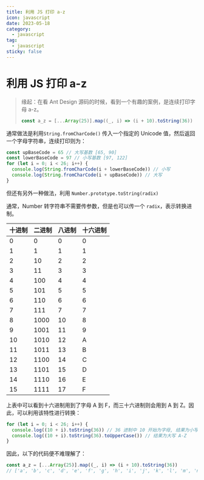 ```yaml
---
title: 利用 JS 打印 a-z
icon: javascript
date: 2023-05-18
category:
  - javascript
tag:
  - javascript
sticky: false
---
```


# 利用 JS 打印 a-z

> 缘起：在看 Ant Design 源码的时候，看到一个有趣的案例，是连续打印字母 a-z。
>
> ```js
> const a_z = [...Array(25)].map((_, i) => (i + 10).toString(36))
> ```

通常做法是利用`String.fromCharCode()` 传入一个指定的 Unicode 值，然后返回一个字母字符串，连续打印则为：

```js
const upBaseCode = 65 // 大写基数 [65, 90]
const lowerBaseCode = 97 // 小写基数 [97, 122]
for (let i = 0; i < 26; i++) {
  console.log(String.fromCharCode(i + lowerBaseCode)) // 小写
  console.log(String.fromCharCode(i + upBaseCode)) // 大写
}
```

但还有另外一种做法，利用 `Number.prototype.toString(radix)`

通常，Number 转字符串不需要传参数，但是也可以传一个 `radix`，表示转换进制。

| 十进制 | 二进制 | 八进制 | 十六进制 |
| ------ | ------ | ------ | -------- |
| 0      | 0      | 0      | 0        |
| 1      | 1      | 1      | 1        |
| 2      | 10     | 2      | 2        |
| 3      | 11     | 3      | 3        |
| 4      | 100    | 4      | 4        |
| 5      | 101    | 5      | 5        |
| 6      | 110    | 6      | 6        |
| 7      | 111    | 7      | 7        |
| 8      | 1000   | 10     | 8        |
| 9      | 1001   | 11     | 9        |
| 10     | 1010   | 12     | A        |
| 11     | 1011   | 13     | B        |
| 12     | 1100   | 14     | C        |
| 13     | 1101   | 15     | D        |
| 14     | 1110   | 16     | E        |
| 15     | 1111   | 17     | F        |

上表中可以看到十六进制用到了字母 A 到 F，而三十六进制则会用到 A 到 Z。因此，可以利用该特性进行转换：

```js
for (let i = 0; i < 26; i++) {
  console.log((10 + i).toString(36)) // 36 进制中 10 开始为字母, 结果为小写 a-z
  console.log((10 + i).toString(36).toUpperCase()) // 结果为大写 A-Z
}
```

因此，以下的代码便不难理解了：

```js
const a_z = [...Array(25)].map((_, i) => (i + 10).toString(36))
// ['a', 'b', 'c', 'd', 'e', 'f', 'g', 'h', 'i', 'j', 'k', 'l', 'm', 'n', 'o', 'p', 'q', 'r', 's', 't', 'u', 'v', 'w', 'x', 'y']
```
